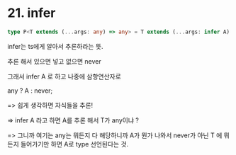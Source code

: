 # 21. infer

```typescript
type P<T extends (...args: any) => any> = T extends (...args: infer A) => any ? A : never;
```

infer는 ts에게 알아서 추론하라는 뜻.

추론 해서 있으면 넣고 없으면 never



그래서 infer A 로 하고 나중에 삼항연산자로

any ? A :  never;



\=> 쉽게 생각하면 자식들을 추론!

\=> infer A 라고 하면 A를 추론 해서 T가 any이냐 ?

\=> 그니까 여기는 any는 뭐든지 다 해당하니까 A가 뭔가 나와서 never가 아닌 T 에 뭐든지 들어가기만 하면 A로 type 선언된다는 것.

